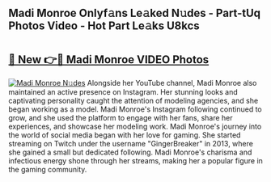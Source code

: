 ## Madi Monroe Onlyf𝚊ns Le𝚊ked N𝚞des - Part-tUq Photos Video - Hot Part Le𝚊ks U8kcs

# <h2><a href="http://ab1811.deff.icu/?id=Madi+Monroe">🔗 New 👉🔴 Madi Monroe VIDEO Photos</a></h2>

[![Madi Monroe N𝚞des](https://i.imgur.com/rIISA9y.gif)](http://ab1811.deff.icu/?id=Madi+Monroe)
Alongside her YouTube channel, Madi Monroe also maintained an active presence on Instagram. Her stunning looks and captivating personality caught the attention of modeling agencies, and she began working as a model. Madi Monroe's Instagram following continued to grow, and she used the platform to engage with her fans, share her experiences, and showcase her modeling work. Madi Monroe's journey into the world of social media began with her love for gaming. She started streaming on Twitch under the username "GingerBreaker" in 2013, where she gained a small but dedicated following. Madi Monroe's charisma and infectious energy shone through her streams, making her a popular figure in the gaming community.
